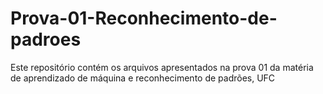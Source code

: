 # Prova-01-Reconhecimento-de-padroes
Este repositório contém os arquivos apresentados na prova  01 da matéria de aprendizado de máquina e reconhecimento de padrões, UFC
